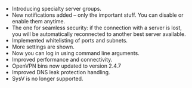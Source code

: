 * Introducing specialty server groups.
* New notifications added – only the important stuff. You can disable or enable them anytime.
* The one for seamless security: if the connection with a server is lost, you will be automatically reconnected to another best server available.
* Implemented whitelisting of ports and subnets.
* More settings are shown.
* Now you can log in using command line arguments.
* Improved performance and connectivity.
* OpenVPN bins now updated to version 2.4.7
* Improved DNS leak protection handling.
* SysV is no longer supported.
